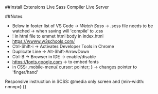 ##Install Extensions
Live Sass Compiler
Live Server

##Notes
- Below in footer list of VS Code -> *Watch Sass* -> .scss file needs to be watched -> when saving will 'compile' to .css
- ! in html file to emmet html body in index.html 
- https://wwww.w3schools.com/
- Ctrl-Shift-i -> Activates Developer Tools in Chrome
- Duplicate Line -> Alt-Shift-ArrowDown
- Ctrl-B -> Browser in IDE -> enable/disable
- https://fonts.google.com -> to embed fonts
- in CSS:
     .mobile-menu{
        cursor: pointer;
    }
-> changes pointer to 'finger/hand'

Responsive instruction in SCSS: @media only screen and (min-width: nnnnpx) {}
